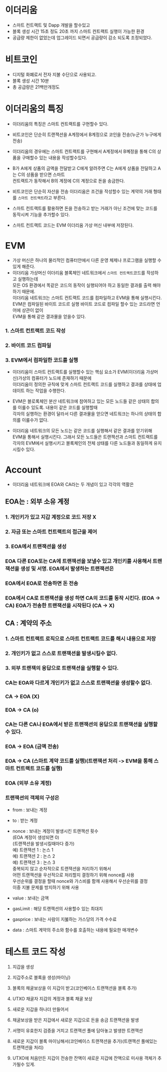 # 이더리움
- 스마트 컨트랙트 및 Dapp 개발을 할수있고
- 블록 생성 시간 15초 정도 20초 까지 스마트 컨트랙트 실행이 가능한 환경
- 공급량 제한이 없었는데 업그레이드 되면서 공급량이 감소 되도록 조정되었다.
# 비트코인
- 디지털 화폐로서 전자 지불 수단으로 사용되고.
- 블록 생성 시간 10분
- 총 공급량은 21백만개정도


# 이더리움의 특징

- 이더리움의 특징은 스마트 컨트랙트를 구현할수 있다.
- 비트코인은 단순히 트랜잭션을 A계정에서 B계정으로 코인을 전송(누군가 누구에게 전송)
- 이더리움의 경우에는 스마트 컨트랙트를 구현해서 A계정에서 B꼐정을 퉁해 C의 상품을 구매할수 있는 내용을 작성할수있다.
- B가 A에게 상품의 금액을 전달받고 C에게 알려주면 C는 A에게 상품을 전달하고 A는 C의 상품을 받으면 스마트<br>
 컨트랙트가 동작해서 B의 계정에 C의 계정으로 돈을 송금한다.
 - 비트코인은 단순히 자산을 전송 이더리움은 조건을 작성할수 있는 계약의 거래 형태를 `스마트 컨트랙트`라고 부른다.
 - 스마트 컨트랙트를 활용하면 돈을 전송하고 받는 거래가 아닌 조건에 맞는 코드를 동작시켜 기능을 추가할수 있다.

 - 스마트 컨트랙트 코드는 EVM 이더리움 가상 머신 내부에 저장된다.

 # EVM

 - 가상 머신은 하나의 물리적인 컴퓨터안에서 다른 운영 체제나 프로그램을 실행할 수 있게 해준다.
 - 이더리움 가상머신 이더리움 블록체인 네트워크에서 `스마트 컨트랙트`코드를 작성하고 실행하는데<br>
 모든 OS 환경에서 똑같은 코드의 동작이 실행되어야 하고 동일한 결과를 출력 해야하기 때문에.<br>
 이더리움 네트워크는 스마트 컨트랙트 코드를 컴파일하고 EVM을 통해 실행시킨다.<br>
 EVM은 컴파일된 바이트 코드르 실행 바이트 코드로 컴파일 할수 있는 코드라면 언어에 상관이 없이<br>
 EVM을 통해 같은 결과물을 얻을수 있다.

 ### 1. 스마트 컨트랙트 코드 작성
 ### 2. 바이트 코드 컴파일
 ### 3. EVM에서 컴파일한 코드를 실행

 - 이더리움이 스마트 컨트랙트를 실행할수 있는 핵심 요소가 EVM(이더리움 가상머신)가상의 컴퓨터가 노드에 존재하기 때문에<br> 이더리움이 정의한 규칙에 맞게 스마트 컨트랙트 코드를 실행하고 결과를 상태에 업데이트 하는 작업을 수행한다.

 - EVM은 블로록체인 분산 네트워크에 참여하고 있는 모든 노드들 같은 상태의 합의를 이룰수 있도록. 내용이 같은 코드를 실행할때<br>
 각자의 실행하는 환경이 달라서 다른 결과물을 얻으면 네트워크는 하나의 상태의 합의를 이룰수가 없다.
 
 - 이더리움 네트워크의 모든 노드는 같은 코드를 실행해서 같은 결과를 얻기위해 EVM을 통해서 실행시킨다. 그래서 모든 노드들은 트랜잭션과 스마트 컨트랙트를 각자의 EVM에서 실행시키고 블록체인의 전체 상태를 다른 노드들과 동일하게 유지시킬수 있다. 


# Account 

- 이더리움 네트워크에 EOA와 CA라는 두 개념이 있고 각각의 역활은

## EOA는 : 외부 소유 계정

### 1. 개인키가 있고 지갑 계정으로 코드 저장 X

### 2. 자금 또는 스마트 컨트랙트의 접근을 제어

### 3. EOA에서 트랜잭션을 생성

### EOA 다른 EOA또는 CA에 트랜잭션을 보낼수 있고 개인키를 사용해서 트랜잭션을 생성 및 서명. EOA에서 발생하는 트랜잭션은
### EOA에서 EOA로 전송하면 돈 전송

### EOA에서 CA로 트랜잭션을 생성 하면 CA의 코드를 동작 시킨다. (EOA -> CA) EOA가 전송한 트랜잭션을 시작된다 (CA -> X)

## CA : 계약의 주소

### 1. 스마트 컨트랙트 로직으로 스마트 컨트랙트 코드를 해시 내용으로 저장

### 2. 개인키가 없고 스스로 트랜잭션을 발생시킬수 없다.

### 3. 외부 트랜잭의 응답으로 트랜잭션을 실행할 수 있다.

### CA는 EOA와 다르게 개인키가 없고 스스로 트랜잭션을 생성할수 없다.

### CA -> EOA (X)

### EOA -> CA (o)

### CA는 다른 CA나 EOA에서 받은 트랜잭션의 응답으로 트랜잭션을 실행할 수 있다.

### EOA -> EOA (금액 전송)

### EOA -> CA (스마트 계약 코드를 실행)(트랜잭션 처리 -> EVM을 통해 스마트 컨트랙트 코드를 실행)



### EOA (외부 소유 계정) 

### 트랜잭션의 객체의 구성은

- from : 보내는 계정
- to : 받는 계정
- nonce : 보내는 계정이 발생시킨 트랜잭션 횟수<br>
(EOA 계정이 생성되면 0)<br>
(트랜잭션을 발생시킬때마다 증가)<br>
예) 트랜잭션 1 : 논스 1<br>
예) 트랜잭션 2 : 논스 2<br>
예) 트랜잭션 3 : 논스 3<br>
중복되지 않고 순차적으로 트랜잭션을 처리하기 위해서 <br>
어떤 트랜잭션을 우선적으로 처리할지 결정하기 위해 nonce를 사용<br>
우선순위를 결정을 할때 nonce와 가스비를 함깨 사용해서 우선순위를 결정<br>
이중 지불 문제를 방지하기 위해 사용

- value : 보내는 금액
- gasLimit : 해당 트랜잭션의 사용할수 있는 최대치
- gasprice : 보내는 사람이 지붏하는 가스당의 가격 수수료
- data : 스마트 계약의 주소와 함수를 호출하는 내용에 필요한 매개변수


# 테스트 코드 작성

1. 지갑을 생성

2. 지갑주소로 블록을 생성(마이닝)

3. 블록의 채굴보상을 이 지갑이 받고(코인베이스 트랜잭션을 블록 추가)

4. UTXO 채굴자 지갑의 계정과 블록 채굴 보상

5. 새로운 지갑을 하나더 만들어서

6. 채굴보상을 받은 지갑에서 새로운 지갑으로 돈을 송금 트랜잭션을 발생

7. 서명이 유효한지 검증을 거치고 트랜잭션 풀에 담아놓고 발생한 트랜잭션

8. 새로운 지갑이 블록 마이닝해서(코인베이스 트랜잭션을 추가)(트랜잭션 풀에있는 트랜잭션을 처리)

9. UTXO에 처음만든 지갑이 전송한 잔액이 새로운 지갑에 잔액으로 미사용 객체가 추가될수 있게.